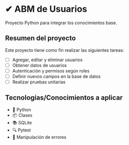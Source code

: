 # ✔ ABM de Usuarios

Proyecto Python para integrar los conocimientos base.

## Resumen del proyecto

Este proyecto tiene como fin realizar las siguientes tareas:

- [ ] Agregar, editar y eliminar usuarios
- [ ] Obtener datos de usuarios
- [ ] Autenticación y permisos según roles
- [ ] Definir nuevos campos en la base de datos
- [ ] Realizar pruebas unitarias

## Tecnologías/Conocimientos a aplicar

- 🐍 Python
- 📦 Clases
- 📚 SQLite
- 🔍 Pytest
- 🐞 Manipulación de errores